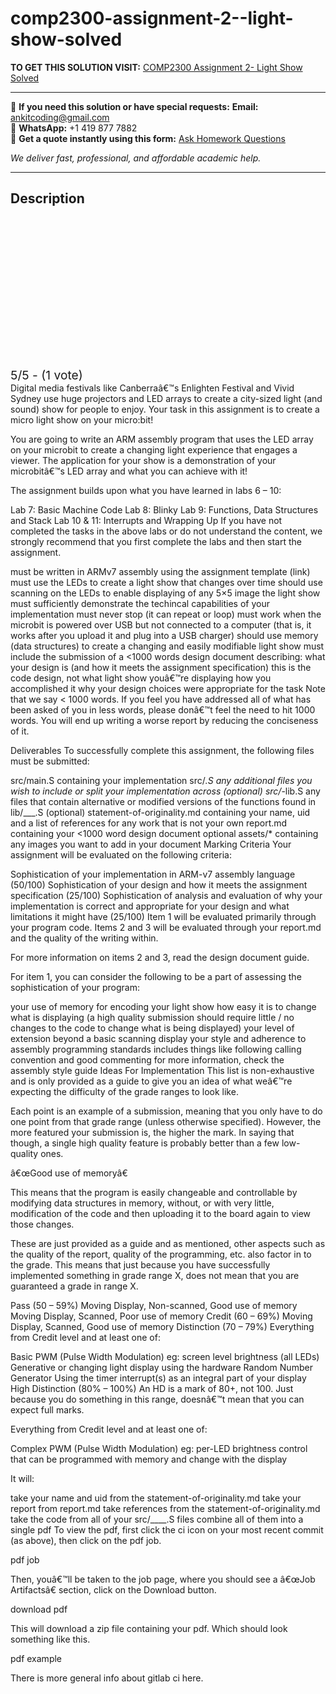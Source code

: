 # comp2300-assignment-2--light-show-solved
**TO GET THIS SOLUTION VISIT:** [COMP2300 Assignment 2- Light Show Solved](https://www.ankitcodinghub.com/product/comp2300-6300-engn2219-assessments-assignment-2-light-show-assignment-2-light-show-create-a-light-and-sound-show-on-your-microbit-solved/)


---

📩 **If you need this solution or have special requests:** **Email:** ankitcoding@gmail.com  
📱 **WhatsApp:** +1 419 877 7882  
📄 **Get a quote instantly using this form:** [Ask Homework Questions](https://www.ankitcodinghub.com/services/ask-homework-questions/)

*We deliver fast, professional, and affordable academic help.*

---

<h2>Description</h2>



<div class="kk-star-ratings kksr-auto kksr-align-center kksr-valign-top" data-payload="{&quot;align&quot;:&quot;center&quot;,&quot;id&quot;:&quot;109304&quot;,&quot;slug&quot;:&quot;default&quot;,&quot;valign&quot;:&quot;top&quot;,&quot;ignore&quot;:&quot;&quot;,&quot;reference&quot;:&quot;auto&quot;,&quot;class&quot;:&quot;&quot;,&quot;count&quot;:&quot;1&quot;,&quot;legendonly&quot;:&quot;&quot;,&quot;readonly&quot;:&quot;&quot;,&quot;score&quot;:&quot;5&quot;,&quot;starsonly&quot;:&quot;&quot;,&quot;best&quot;:&quot;5&quot;,&quot;gap&quot;:&quot;4&quot;,&quot;greet&quot;:&quot;Rate this product&quot;,&quot;legend&quot;:&quot;5\/5 - (1 vote)&quot;,&quot;size&quot;:&quot;24&quot;,&quot;title&quot;:&quot;COMP2300 Assignment 2- Light Show Solved&quot;,&quot;width&quot;:&quot;138&quot;,&quot;_legend&quot;:&quot;{score}\/{best} - ({count} {votes})&quot;,&quot;font_factor&quot;:&quot;1.25&quot;}">

<div class="kksr-stars">

<div class="kksr-stars-inactive">
            <div class="kksr-star" data-star="1" style="padding-right: 4px">


<div class="kksr-icon" style="width: 24px; height: 24px;"></div>
        </div>
            <div class="kksr-star" data-star="2" style="padding-right: 4px">


<div class="kksr-icon" style="width: 24px; height: 24px;"></div>
        </div>
            <div class="kksr-star" data-star="3" style="padding-right: 4px">


<div class="kksr-icon" style="width: 24px; height: 24px;"></div>
        </div>
            <div class="kksr-star" data-star="4" style="padding-right: 4px">


<div class="kksr-icon" style="width: 24px; height: 24px;"></div>
        </div>
            <div class="kksr-star" data-star="5" style="padding-right: 4px">


<div class="kksr-icon" style="width: 24px; height: 24px;"></div>
        </div>
    </div>

<div class="kksr-stars-active" style="width: 138px;">
            <div class="kksr-star" style="padding-right: 4px">


<div class="kksr-icon" style="width: 24px; height: 24px;"></div>
        </div>
            <div class="kksr-star" style="padding-right: 4px">


<div class="kksr-icon" style="width: 24px; height: 24px;"></div>
        </div>
            <div class="kksr-star" style="padding-right: 4px">


<div class="kksr-icon" style="width: 24px; height: 24px;"></div>
        </div>
            <div class="kksr-star" style="padding-right: 4px">


<div class="kksr-icon" style="width: 24px; height: 24px;"></div>
        </div>
            <div class="kksr-star" style="padding-right: 4px">


<div class="kksr-icon" style="width: 24px; height: 24px;"></div>
        </div>
    </div>
</div>


<div class="kksr-legend" style="font-size: 19.2px;">
            5/5 - (1 vote)    </div>
    </div>
Digital media festivals like Canberraâ€™s Enlighten Festival and Vivid Sydney use huge projectors and LED arrays to create a city-sized light (and sound) show for people to enjoy. Your task in this assignment is to create a micro light show on your micro:bit!

You are going to write an ARM assembly program that uses the LED array on your microbit to create a changing light experience that engages a viewer. The application for your show is a demonstration of your microbitâ€™s LED array and what you can achieve with it!

The assignment builds upon what you have learned in labs 6 – 10:

Lab 7: Basic Machine Code Lab 8: Blinky Lab 9: Functions, Data Structures and Stack Lab 10 &amp; 11: Interrupts and Wrapping Up If you have not completed the tasks in the above labs or do not understand the content, we strongly recommend that you first complete the labs and then start the assignment.

must be written in ARMv7 assembly using the assignment template (link) must use the LEDs to create a light show that changes over time should use scanning on the LEDs to enable displaying of any 5×5 image the light show must sufficiently demonstrate the techincal capabilities of your implementation must never stop (it can repeat or loop) must work when the microbit is powered over USB but not connected to a computer (that is, it works after you upload it and plug into a USB charger) should use memory (data structures) to create a changing and easily modifiable light show must include the submission of a &lt;1000 words design document describing: what your design is (and how it meets the assignment specification) this is the code design, not what light show youâ€™re displaying how you accomplished it why your design choices were appropriate for the task Note that we say &lt; 1000 words. If you feel you have addressed all of what has been asked of you in less words, please donâ€™t feel the need to hit 1000 words. You will end up writing a worse report by reducing the conciseness of it.

Deliverables To successfully complete this assignment, the following files must be submitted:

src/main.S containing your implementation src/_.S any additional files you wish to include or split your implementation across (optional) src/_-lib.S any files that contain alternative or modified versions of the functions found in lib/___.S (optional) statement-of-originality.md containing your name, uid and a list of references for any work that is not your own report.md containing your &lt;1000 word design document optional assets/* containing any images you want to add in your document Marking Criteria Your assignment will be evaluated on the following criteria:

Sophistication of your implementation in ARM-v7 assembly language (50/100) Sophistication of your design and how it meets the assignment specification (25/100) Sophistication of analysis and evaluation of why your implementation is correct and appropriate for your design and what limitations it might have (25/100) Item 1 will be evaluated primarily through your program code. Items 2 and 3 will be evaluated through your report.md and the quality of the writing within.

For more information on items 2 and 3, read the design document guide.

For item 1, you can consider the following to be a part of assessing the sophistication of your program:

your use of memory for encoding your light show how easy it is to change what is displaying (a high quality submission should require little / no changes to the code to change what is being displayed) your level of extension beyond a basic scanning display your style and adherence to assembly programming standards includes things like following calling convention and good commenting for more information, check the assembly style guide Ideas For Implementation This list is non-exhaustive and is only provided as a guide to give you an idea of what weâ€™re expecting the difficulty of the grade ranges to look like.

Each point is an example of a submission, meaning that you only have to do one point from that grade range (unless otherwise specified). However, the more featured your submission is, the higher the mark. In saying that though, a single high quality feature is probably better than a few low-quality ones.

â€œGood use of memoryâ€

This means that the program is easily changeable and controllable by modifying data structures in memory, without, or with very little, modification of the code and then uploading it to the board again to view those changes.

These are just provided as a guide and as mentioned, other aspects such as the quality of the report, quality of the programming, etc. also factor in to the grade. This means that just because you have successfully implemented something in grade range X, does not mean that you are guaranteed a grade in range X.

Pass (50 – 59%) Moving Display, Non-scanned, Good use of memory Moving Display, Scanned, Poor use of memory Credit (60 – 69%) Moving Display, Scanned, Good use of memory Distinction (70 – 79%) Everything from Credit level and at least one of:

Basic PWM (Pulse Width Modulation) eg: screen level brightness (all LEDs) Generative or changing light display using the hardware Random Number Generator Using the timer interrupt(s) as an integral part of your display High Distinction (80% – 100%) An HD is a mark of 80+, not 100. Just because you do something in this range, doesnâ€™t mean that you can expect full marks.

Everything from Credit level and at least one of:

Complex PWM (Pulse Width Modulation) eg: per-LED brightness control that can be programmed with memory and change with the display

It will:

take your name and uid from the statement-of-originality.md take your report from report.md take references from the statement-of-originality.md take the code from all of your src/____.S files combine all of them into a single pdf To view the pdf, first click the ci icon on your most recent commit (as above), then click on the pdf job.

pdf job

Then, youâ€™ll be taken to the job page, where you should see a â€œJob Artifactsâ€ section, click on the Download button.

download pdf

This will download a zip file containing your pdf. Which should look something like this.

pdf example

There is more general info about gitlab ci here.

